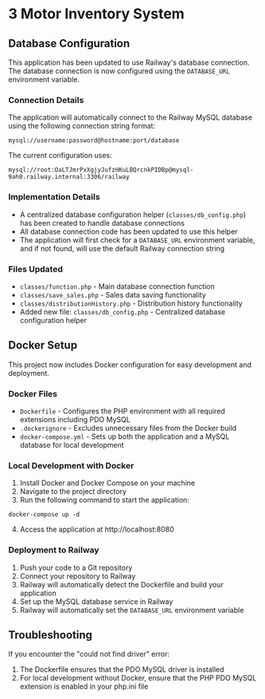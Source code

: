 # 3 Motor Inventory System

## Database Configuration

This application has been updated to use Railway's database connection. The database connection is now configured using the `DATABASE_URL` environment variable.

### Connection Details

The application will automatically connect to the Railway MySQL database using the following connection string format:

```
mysql://username:password@hostname:port/database
```

The current configuration uses:

```
mysql://root:OaLTJmrPxXgjyJufzHKuLBQrcnkPIDBp@mysql-9ah0.railway.internal:3306/railway
```

### Implementation Details

- A centralized database configuration helper (`classes/db_config.php`) has been created to handle database connections
- All database connection code has been updated to use this helper
- The application will first check for a `DATABASE_URL` environment variable, and if not found, will use the default Railway connection string

### Files Updated

- `classes/function.php` - Main database connection function
- `classes/save_sales.php` - Sales data saving functionality
- `classes/distributionHistory.php` - Distribution history functionality
- Added new file: `classes/db_config.php` - Centralized database configuration helper

## Docker Setup

This project now includes Docker configuration for easy development and deployment.

### Docker Files

- `Dockerfile` - Configures the PHP environment with all required extensions including PDO MySQL
- `.dockerignore` - Excludes unnecessary files from the Docker build
- `docker-compose.yml` - Sets up both the application and a MySQL database for local development

### Local Development with Docker

1. Install Docker and Docker Compose on your machine
2. Navigate to the project directory
3. Run the following command to start the application:

```
docker-compose up -d
```

4. Access the application at http://localhost:8080

### Deployment to Railway

1. Push your code to a Git repository
2. Connect your repository to Railway
3. Railway will automatically detect the Dockerfile and build your application
4. Set up the MySQL database service in Railway
5. Railway will automatically set the `DATABASE_URL` environment variable

## Troubleshooting

If you encounter the "could not find driver" error:

1. The Dockerfile ensures that the PDO MySQL driver is installed
2. For local development without Docker, ensure that the PHP PDO MySQL extension is enabled in your php.ini file